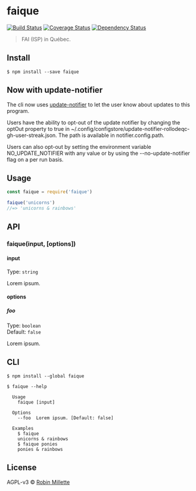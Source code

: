 # faique
[![Build Status](https://travis-ci.org/millette/faique.svg?branch=master)](https://travis-ci.org/millette/faique)
[![Coverage Status](https://coveralls.io/repos/github/millette/faique/badge.svg?branch=master)](https://coveralls.io/github/millette/faique?branch=master)
[![Dependency Status](https://gemnasium.com/badges/github.com/millette/faique.svg)](https://gemnasium.com/github.com/millette/faique)
> FAI (ISP) in Québec.

## Install
```
$ npm install --save faique
```

## Now with update-notifier
The cli now uses [update-notifier][] to let the user know about updates to this program.

Users have the ability to opt-out of the update notifier by changing
the optOut property to true in ~/.config/configstore/update-notifier-rollodeqc-gh-user-streak.json.
The path is available in notifier.config.path.

Users can also opt-out by setting the environment variable NO_UPDATE_NOTIFIER
with any value or by using the --no-update-notifier flag on a per run basis.

## Usage
```js
const faique = require('faique')

faique('unicorns')
//=> 'unicorns & rainbows'
```

## API
### faique(input, [options])
#### input
Type: `string`

Lorem ipsum.

#### options
##### foo
Type: `boolean`<br>
Default: `false`

Lorem ipsum.

## CLI
```
$ npm install --global faique
```

```
$ faique --help

  Usage
    faique [input]

  Options
    --foo  Lorem ipsum. [Default: false]

  Examples
    $ faique
    unicorns & rainbows
    $ faique ponies
    ponies & rainbows
```


## License
AGPL-v3 © [Robin Millette](http://robin.millette.info)

[update-notifier]: <https://github.com/yeoman/update-notifier>
